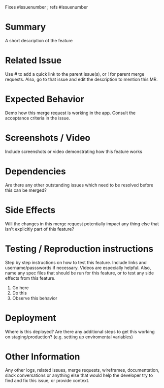 Fixes #issuenumber ; refs #issuenumber

# Summary 
A short description of the feature

# Related Issue
Use # to add a quick link to the parent issue(s), or ! for parent merge requests. Also, go to that issue and edit the description to mention this MR.

# Expected Behavior

Demo how this merge request is working in the app. Consult the acceptance criteria in the issue. 

# Screenshots / Video
Include screenshots or video demonstrating how this feature works

# Dependencies

Are there any other outstanding issues which need to be resolved before this can be merged?

# Side Effects

Will the changes in this merge request potentially impact any thing else that isn't explicitly part of this feature? 

# Testing / Reproduction instructions

Step by step instructions on how to test this feature. Include links and username/passswords if necessary. Videos are especially helpful. Also, name any spec files that should be run for this feature, or to test any side effects from this feature.

1. Go here
2. Do this
3. Observe this behavior

# Deployment

Where is this deployed? Are there any additional steps to get this working on staging/production? (e.g. setting up enviromental variables)

# Other Information

Any other logs, related issues, merge requests, wireframes, documentation, slack conversations or anything else that would help the developer try to find and fix this issue, or provide context.